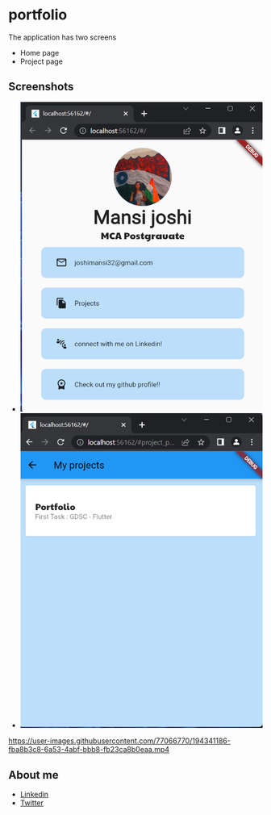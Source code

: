 # portfolio

The application has two screens
- Home page
- Project page

## Screenshots

- ![Home Page](screenshot/homepage.png)
- ![Project Page](screenshot/projectPage.png)



https://user-images.githubusercontent.com/77066770/194341186-fba8b3c8-6a53-4abf-bbb8-fb23ca8b0eaa.mp4



## About me

- [Linkedin](https://www.linkedin.com/in/mansi-joshi-663aa81a0/)
- [Twitter](https://twitter.com/mansi38775859)
